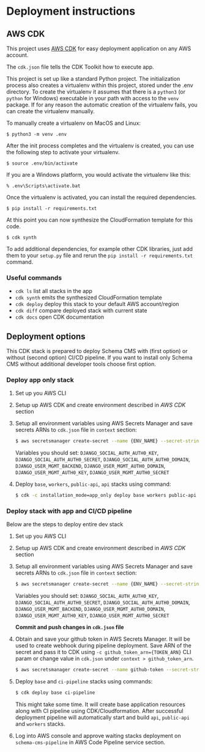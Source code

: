 
# Deployment instructions

## AWS CDK

This project uses [AWS CDK](https://docs.aws.amazon.com/cdk/latest/guide/home.html) for easy deployment application
on any AWS account.

The `cdk.json` file tells the CDK Toolkit how to execute app.

This project is set up like a standard Python project.  The initialization
process also creates a virtualenv within this project, stored under the .env
directory.  To create the virtualenv it assumes that there is a `python3`
(or `python` for Windows) executable in your path with access to the `venv`
package. If for any reason the automatic creation of the virtualenv fails,
you can create the virtualenv manually.

To manually create a virtualenv on MacOS and Linux:

```
$ python3 -m venv .env
```

After the init process completes and the virtualenv is created, you can use the following
step to activate your virtualenv.

```
$ source .env/bin/activate
```

If you are a Windows platform, you would activate the virtualenv like this:

```
% .env\Scripts\activate.bat
```

Once the virtualenv is activated, you can install the required dependencies.

```
$ pip install -r requirements.txt
```

At this point you can now synthesize the CloudFormation template for this code.

```
$ cdk synth
```

To add additional dependencies, for example other CDK libraries, just add
them to your `setup.py` file and rerun the `pip install -r requirements.txt`
command.

### Useful commands

 * `cdk ls`          list all stacks in the app
 * `cdk synth`       emits the synthesized CloudFormation template
 * `cdk deploy`      deploy this stack to your default AWS account/region
 * `cdk diff`        compare deployed stack with current state
 * `cdk docs`        open CDK documentation


## Deployment options

This CDK stack is prepared to deploy Schema CMS with (first option) or without (second option) CI/CD pipeline.
If you want to install only Schema CMS without additional developer tools choose first option.

### Deploy app only stack

1. Set up you AWS CLI
2. Setup up AWS CDK and create environment described in *AWS CDK* section
3. Setup all environment variables using AWS Secrets Manager and save secrets ARNs to `cdk.json` file in `context`
section:
    ```bash
   $ aws secretsmanager create-secret --name {ENV_NAME} --secret-string {VALUE}
    ```
   Variables you should set:
    `DJANGO_SOCIAL_AUTH_AUTH0_KEY`,
    `DJANGO_SOCIAL_AUTH_AUTH0_SECRET`,
    `DJANGO_SOCIAL_AUTH_AUTH0_DOMAIN`,
    `DJANGO_USER_MGMT_BACKEND`,
    `DJANGO_USER_MGMT_AUTH0_DOMAIN`,
    `DJANGO_USER_MGMT_AUTH0_KEY`,
    `DJANGO_USER_MGMT_AUTH0_SECRET`

4. Deploy `base`, `workers`, `public-api`, `api` stacks using command:
    ```bash
    $ cdk -c installation_mode=app_only deploy base workers public-api api
    ```

### Deploy stack with app and CI/CD pipeline

Below are the steps to deploy entire dev stack

1. Set up you AWS CLI
2. Setup up AWS CDK and create environment described in *AWS CDK* section
3. Setup all environment variables using AWS Secrets Manager and save secrets ARNs to `cdk.json` file in `context`
section:
    ```bash
   $ aws secretsmanager create-secret --name {ENV_NAME} --secret-string {VALUE}
    ```
   Variables you should set:
    `DJANGO_SOCIAL_AUTH_AUTH0_KEY`,
    `DJANGO_SOCIAL_AUTH_AUTH0_SECRET`,
    `DJANGO_SOCIAL_AUTH_AUTH0_DOMAIN`,
    `DJANGO_USER_MGMT_BACKEND`,
    `DJANGO_USER_MGMT_AUTH0_DOMAIN`,
    `DJANGO_USER_MGMT_AUTH0_KEY`,
    `DJANGO_USER_MGMT_AUTH0_SECRET`

    **Commit and push changes in `cdk.json` file**

4. Obtain and save your github token in AWS Secrets Manager. It will be used to create webhook during pipeline
deployment. Save ARN of the secret and pass it to CDK using `-c github_token_arn={TOKEN_ARN}` CLI param or change value in `cdk.json` under
`context > github_token_arn`.
    ```bash
   $ aws secretsmanager create-secret --name github-token --secret-string {TOKEN}
    ```
5. Deploy `base` and `ci-pipeline` stacks using commands:
    ```bash
    $ cdk deploy base ci-pipeline
    ```
    This might take some time. It will create base application resources along with CI pipeline using CDK/Cloudformation.
    After successful deployment pipeline will automatically start and build `api`, `public-api` and `workers` stacks.
6. Log into AWS console and approve waiting stacks deployment on `schema-cms-pipeline` in AWS Code Pipeline service 
section.  
